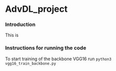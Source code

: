 # AdvDL_project

### Introduction
This is 

### Instructions for running the code

To start training of the backbone VGG16 run ```python3 vgg16_train_backbone.py```
